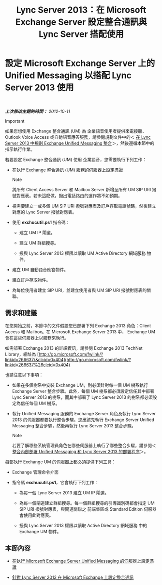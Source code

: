 ﻿---
title: "Lync Server 2013：在 Microsoft Exchange Server 設定整合通訊與 Lync Server 搭配使用"
TOCTitle: 設定 Microsoft Exchange Server 上的 Unified Messaging 以搭配 Lync Server 2013 使用
ms:assetid: 058da9c4-23af-4ddb-9f63-70133a8aafc6
ms:mtpsurl: https://technet.microsoft.com/zh-tw/library/Gg398106(v=OCS.15)
ms:contentKeyID: 49289964
ms.date: 08/10/2015
mtps_version: v=OCS.15
ms.translationtype: HT
---

# 設定 Microsoft Exchange Server 上的 Unified Messaging 以搭配 Lync Server 2013 使用

 

_**上次修改主題的時間：** 2012-10-11_

> [!IMPORTANT]  
> 如果您想使用 Exchange 整合通訊 (UM) 為 企業語音使用者提供來電接聽、Outlook Voice Access 或自動語音應答服務，請參閱規劃文件中的＜ <a href="lync-server-2013-planning-for-exchange-unified-messaging-integration.md">在 Lync Server 2013 中規劃 Exchange Unified Messaging 整合</a>＞，然後遵循本節中的指示執行作業。



若要設定 Exchange 整合通訊 (UM) 使用 企業語音，您需要執行下列工作：

  - 在執行 Exchange 整合通訊 (UM) 服務的伺服器上設定憑證
    
    > [!NOTE]  
    > 將所有 Client Access Server 和 Mailbox Server 新增至所有 UM SIP URI 撥號對應表。若未這麼做，撥出電話路由的運作將不如預期。
    


  - 視需要建立一或多個 UM SIP URI 撥號對應表及訂戶存取電話號碼，然後建立對應的 Lync Server 撥號對應表。

  - 使用 **exchucutil.ps1** 指令碼：
    
      - 建立 UM IP 閘道。
    
      - 建立 UM 群組搜尋。
    
      - 授與 Lync Server 2013 權限以讀取 UM Active Directory 網域服務 物件。

  - 建立 UM 自動語音應答物件。

  - 建立訂戶存取物件。

  - 為每位使用者建立 SIP URI，並建立使用者與 UM SIP URI 撥號對應表的關聯。

## 需求和建議

在您開始之前，本節中的文件假設您已部署下列 Exchange 2013 角色：Client Access 和 Mailbox。在 Microsoft Exchange Server 2013 中， Exchange UM 會在這些伺服器上以服務來執行。

如需部署 Exchange 2013 的詳細資訊，請參閱 Exchange 2013 TechNet Library，網址為 [http://go.microsoft.com/fwlink/?linkid=266637\&clcid=0x404](http://go.microsoft.com/fwlink/?linkid=266637%26clcid=0x404)

也請注意以下事項：

  - 如果在多個樹系中安裝 Exchange UM，則必須針對每一個 UM 樹系執行 Exchange Server 整合步驟。此外，每個 UM 樹系都必須設定信任其中部署 Lync Server 2013 的樹系，而其中部署了 Lync Server 2013 的樹系都必須設定為信任每個 UM 樹系。

  - 執行 Unified Messaging 服務的 Exchange Server 角色及執行 Lync Server 2013 的伺服器都要執行整合步驟。您應該先執行 Exchange Server Unified Messaging 整合步驟，然後再執行 Lync Server 2013 整合步驟。
    
    > [!NOTE]  
    > 若要了解哪些系統管理員角色在哪些伺服器上執行了哪些整合步驟，請參閱＜ <a href="lync-server-2013-deployment-process-for-integrating-on-premises-unified-messaging.md">整合內部部署 Unified Messaging 和 Lync Server 2013 的部署程序</a>＞。
    


每部執行 Exchange UM 的伺服器上都必須提供下列工具：

  - Exchange 管理命令介面

  - 指令碼 **exchucutil.ps1**，它會執行下列工作：
    
      - 為每一個 Lync Server 2013 建立 UM IP 閘道。
    
      - 為每一個閘道建立群組搜尋。每一個群組搜尋的引導識別碼都會指定 UM SIP URI 撥號對應表，與閘道關聯之 前端集區或 Standard Edition 伺服器 會使用此對應表。
    
      - 授與 Lync Server 2013 權限以讀取 Active Directory 網域服務 中的 Exchange UM 物件。

## 本節內容

  - [在執行 Microsoft Exchange Server Unified Messaging 的伺服器上設定憑證](lync-server-2013-configure-certificates-on-the-server-running-microsoft-exchange-server-unified-messaging.md)

  - [針對 Lync Server 2013 在 Microsoft Exchange 上設定整合通訊](lync-server-2013-configure-unified-messaging-on-microsoft-exchange.md)

